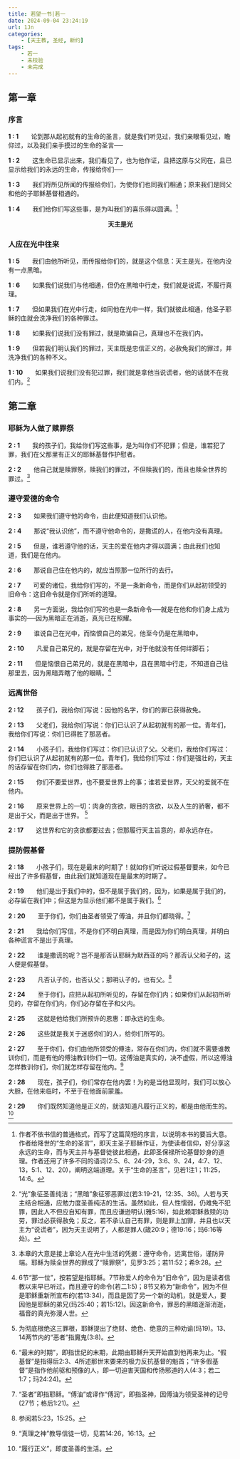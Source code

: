```yaml
---
title: 若望一书|若一
date: 2024-09-04 23:24:19
url: 1Jn
categories:
    - [天主教, 圣经, 新约]
tags:
    - 若一
    - 未校验
    - 未完成
---
```


## 第一章

### 序言

**1&nbsp;:&nbsp;1**&emsp;&emsp;论到那从起初就有的生命的圣言，就是我们听见过，我们亲眼看见过，瞻仰过，以及我们亲手摸过的生命的圣言──

**1&nbsp;:&nbsp;2**&emsp;&emsp;这生命已显示出来，我们看见了，也为他作证，且把这原与父同在，且已显示给我们的永远的生命，传报给你们──

**1&nbsp;:&nbsp;3**&emsp;&emsp;我们将所见所闻的传报给你们，为使你们也同我们相通；原来我们是同父和他的子耶稣基督相通的。

**1&nbsp;:&nbsp;4**&emsp;&emsp;我们给你们写这些事，是为叫我们的喜乐得以圆满。[^1]

[^1]: 作者不依书信的普通格式，而写了这篇简短的序言，以说明本书的要旨大意。作者给降世的“生命的圣言”，即天主圣子耶稣作证，为使读者信仰，好分享这永远的生命，而与天主并与基督徒彼此相通，此即圣保禄所论基督妙身的道理。作者还用了许多不同的语词(2:5、6、24-29，3:6、9、24，4:7、12、13，5:1、12、20)，阐明这端道理。关于“生命的圣言”，见若1注1；11:25，14:6。
<!-- more -->
**<center>天主是光</center>**

### 人应在光中往来

**1&nbsp;:&nbsp;5**&emsp;&emsp;我们由他所听见，而传报给你们的，就是这个信息：天主是光，在他内没有一点黑暗。

**1&nbsp;:&nbsp;6**&emsp;&emsp;如果我们说我们与他相通，但仍在黑暗中行走，我们就是说谎，不履行真理。

**1&nbsp;:&nbsp;7**&emsp;&emsp;但如果我们在光中行走，如同他在光中一样，我们就彼此相通，他圣子耶稣的血就会洗净我们的各种罪过。

**1&nbsp;:&nbsp;8**&emsp;&emsp;如果我们说我们没有罪过，就是欺骗自己，真理也不在我们内。

**1&nbsp;:&nbsp;9**&emsp;&emsp;但若我们明认我们的罪过，天主既是忠信正义的，必赦免我们的罪过，并洗净我们的各种不义。

**1&nbsp;:&nbsp;10**&emsp;&emsp;如果我们说我们没有犯过罪，我们就是拿他当说谎者，他的话就不在我们内。[^2]

[^2]: “光”象征圣善纯洁；“黑暗”象征邪恶罪过(若3:19-21，12:35、36)。人若与天主结合相通，应勉力度圣善纯洁的生活。虽然如此，但人性懦弱，仍难免不犯罪，因此人不但应自知有罪，而且应谦逊明认(雅5:16)，如此赖耶稣救赎的功劳，罪过必获得赦免；反之，若不承认自己有罪，则是罪上加罪，并且也以天主为“说谎者”，因为天主说明了，人都是罪人(箴20:9；德19:16；玛6:16等处)。

## 第二章

### 耶稣为人做了赎罪祭

**2&nbsp;:&nbsp;1**&emsp;&emsp;我的孩子们，我给你们写这些事，是为叫你们不犯罪；但是，谁若犯了罪，我们在父那里有正义的耶稣基督作护慰者。

**2&nbsp;:&nbsp;2**&emsp;&emsp;他自己就是赎罪祭，赎我们的罪过，不但赎我们的，而且也赎全世界的罪过。[^3]

[^3]: 本章的大意是接上章论人在光中生活的凭据：遵守命令，远离世俗，谨防异端。耶稣为赎全世界的罪成了“赎罪祭”，见罗3:25；若11:52；希9:28。

### 遵守爱德的命令

**2&nbsp;:&nbsp;3**&emsp;&emsp;如果我们遵守他的命令，由此便知道我们认识他。

**2&nbsp;:&nbsp;4**&emsp;&emsp;那说“我认识他”，而不遵守他命令的，是撒谎的人，在他内没有真理。

**2&nbsp;:&nbsp;5**&emsp;&emsp;但是，谁若遵守他的话，天主的爱在他内才得以圆满；由此我们也知道，我们是在他内。

**2&nbsp;:&nbsp;6**&emsp;&emsp;那说自己住在他内的，就应当照那一位所行的去行。

**2&nbsp;:&nbsp;7**&emsp;&emsp;可爱的诸位，我给你们写的，不是一条新命令，而是你们从起初领受的旧命令：这旧命令就是你们所听的道理。

**2&nbsp;:&nbsp;8**&emsp;&emsp;另一方面说，我给你们写的也是一条新命令──就是在他和你们身上成为事实的──因为黑暗正在消逝，真光已在照耀。

**2&nbsp;:&nbsp;9**&emsp;&emsp;谁说自己在光中，而恼恨自己的弟兄，他至今仍是在黑暗中。

**2&nbsp;:&nbsp;10**&emsp;&emsp;凡爱自己弟兄的，就是存留在光中，对于他就没有任何绊脚石；

**2&nbsp;:&nbsp;11**&emsp;&emsp;但是恼恨自己弟兄的，就是在黑暗中，且在黑暗中行走，不知道自己往那里去，因为黑暗弄瞎了他的眼睛。[^4]

[^4]: 6节“那一位”，按若望是指耶稣。7节称爱人的命令为“旧命令”，因为是读者信教以来早已听过，而且遵守的命令(若二1:5)；8节又称为“新命令”，因为不但是耶稣重新所宣布的(若13:34)，而且是因了另一个新的动机，就是爱人，要因他是耶稣的弟兄(玛25:40；若15:12)。因这新命令，罪恶的黑暗逐渐消逝，福音的真光弥漫人世。

### 远离世俗

**2&nbsp;:&nbsp;12**&emsp;&emsp;孩子们，我给你们写说：因他的名字，你们的罪已获得赦免。

**2&nbsp;:&nbsp;13**&emsp;&emsp;父老们，我给你们写说：你们已认识了从起初就有的那一位。青年们，我给你们写说：你们已得胜了那恶者。

**2&nbsp;:&nbsp;14**&emsp;&emsp;小孩子们，我给你们写过：你们已认识了父。父老们，我给你们写过：你们已认识了从起初就有的那一位。青年们，我给你们写过：你们是强壮的，天主的话存留在你们内，你们也得胜了那恶者。

**2&nbsp;:&nbsp;15**&emsp;&emsp;你们不要爱世界，也不要爱世界上的事；谁若爱世界，天父的爱就不在他内。

**2&nbsp;:&nbsp;16**&emsp;&emsp;原来世界上的一切：肉身的贪欲，眼目的贪欲，以及人生的骄奢，都不是出于父，而是出于世界。 [^5]

[^5]: 为彻底根绝这三罪根，耶稣提出了绝财、绝色、绝意的三种劝谕(玛19)。13、14两节内的“恶者”指魔鬼(3:8)。

**2&nbsp;:&nbsp;17**&emsp;&emsp;这世界和它的贪欲都要过去；但那履行天主旨意的，却永远存在。

### 提防假基督

**2&nbsp;:&nbsp;18**&emsp;&emsp;小孩子们，现在是最末的时期了！就如你们听说过假基督要来，如今已经出了许多假基督，由此我们就知道现在是最末的时期了。

**2&nbsp;:&nbsp;19**&emsp;&emsp;他们是出于我们中的，但不是属于我们的，因为，如果是属于我们的，必存留在我们中；但这是为显示他们都不是属于我们。[^6]

[^6]: “最末的时期”，即指世纪的末期，此期由耶稣升天开始直到他再来为止。“假基督”是指得后2:3、4所述那世末要来的极力反抗基督的魁首；“许多假基督”是指作他前驱和预像的人，即一切迫害天国和传扬邪道的人(4:3；若二1:7；玛24:24)。

**2&nbsp;:&nbsp;20**&emsp;&emsp;至于你们，你们由圣者领受了傅油，并且你们都晓得。[^7]

[^7]: “圣者”即指耶稣。“傅油”或译作“傅润”，即指圣神，因傅油为领受圣神的记号(27节；格后1:21)。

**2&nbsp;:&nbsp;21**&emsp;&emsp;我给你们写信，不是你们不明白真理，而是因为你们明白真理，并明白各种谎言不是出于真理。

**2&nbsp;:&nbsp;22**&emsp;&emsp;谁是撒谎的呢？岂不是那否认耶稣为默西亚的吗？那否认父和子的，这人便是假基督。

**2&nbsp;:&nbsp;23**&emsp;&emsp;凡否认子的，也否认父；那明认子的，也有父。[^8]

[^8]: 参阅若5:23，15:25。

**2&nbsp;:&nbsp;24**&emsp;&emsp;至于你们，应把从起初所听见的，存留在你们内；如果你们从起初所听见的，存留在你们内，你们必存留在子和父内。

**2&nbsp;:&nbsp;25**&emsp;&emsp;这就是他给我们所预许的恩惠：即永远的生命。

**2&nbsp;:&nbsp;26**&emsp;&emsp;这些就是我关于迷惑你们的人，给你们所写的。

**2&nbsp;:&nbsp;27**&emsp;&emsp;至于你们，你们由他所领受的傅油，常存在你们内，你们就不需要谁教训你们，而是有他的傅油教训你们一切。这傅油是真实的，决不虚假，所以这傅油怎样教训你们，你们就怎样存留在他内。[^9]

[^9]: “真理之神”教导信徒一切，见若14:26，16:13。

**2&nbsp;:&nbsp;28**&emsp;&emsp;现在，孩子们，你们常存在他内罢！为的是当他显现时，我们可以放心大胆，在他来临时，不至于在他面前蒙羞。

**2&nbsp;:&nbsp;29**&emsp;&emsp;你们既然知道他是正义的，就该知道凡履行正义的，都是由他而生的。 [^10]

[^10]: “履行正义”，即度圣善的生活。
